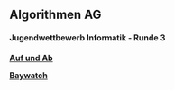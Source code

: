 ## Algorithmen AG


#### Jugendwettbewerb Informatik - Runde 3

__[Auf und Ab](./auf_und_ab/auf_und_ab.md)__  

__[Baywatch](./baywatch/baywatch.md)__  